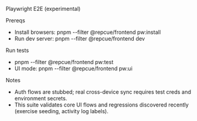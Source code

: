 Playwright E2E (experimental)

Prereqs
- Install browsers: pnpm --filter @repcue/frontend pw:install
- Run dev server: pnpm --filter @repcue/frontend dev

Run tests
- pnpm --filter @repcue/frontend pw:test
- UI mode: pnpm --filter @repcue/frontend pw:ui

Notes
- Auth flows are stubbed; real cross-device sync requires test creds and environment secrets.
- This suite validates core UI flows and regressions discovered recently (exercise seeding, activity log labels).
